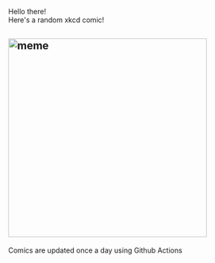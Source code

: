 Hello there! <br>Here's a random xkcd comic!<br>
## <img src="https://imgs.xkcd.com/comics/update_your_address.png" alt="meme" width="400"/><br>
Comics are updated once a day using Github Actions